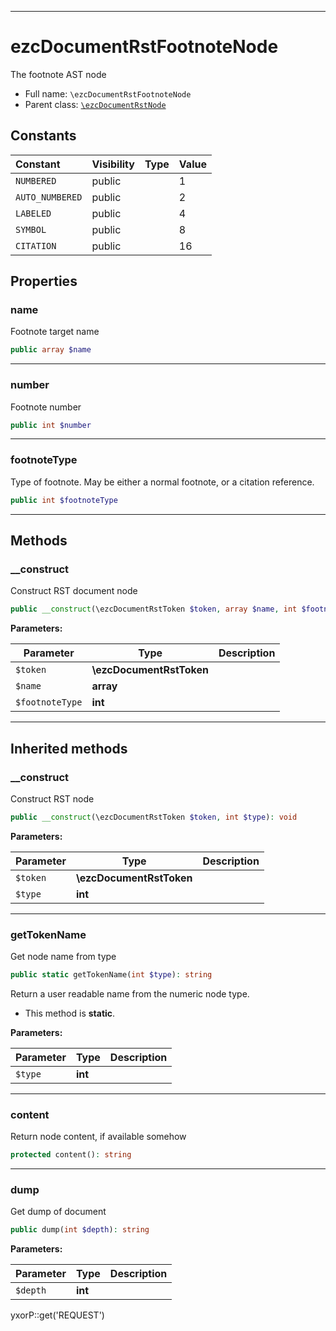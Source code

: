 ***

# ezcDocumentRstFootnoteNode

The footnote AST node

* Full name: `\ezcDocumentRstFootnoteNode`
* Parent class: [`\ezcDocumentRstNode`](./ezcDocumentRstNode.md)

## Constants

| Constant | Visibility | Type | Value |
|:---------|:-----------|:-----|:------|
|`NUMBERED`|public| |1|
|`AUTO_NUMBERED`|public| |2|
|`LABELED`|public| |4|
|`SYMBOL`|public| |8|
|`CITATION`|public| |16|

## Properties

### name

Footnote target name

```php
public array $name
```

***

### number

Footnote number

```php
public int $number
```

***

### footnoteType

Type of footnote. May be either a normal footnote, or a citation reference.

```php
public int $footnoteType
```

***

## Methods

### __construct

Construct RST document node

```php
public __construct(\ezcDocumentRstToken $token, array $name, int $footnoteType = self::NUMBERED): void
```

**Parameters:**

| Parameter | Type | Description |
|-----------|------|-------------|
| `$token` | **\ezcDocumentRstToken** |  |
| `$name` | **array** |  |
| `$footnoteType` | **int** |  |

***

## Inherited methods

### __construct

Construct RST node

```php
public __construct(\ezcDocumentRstToken $token, int $type): void
```

**Parameters:**

| Parameter | Type | Description |
|-----------|------|-------------|
| `$token` | **\ezcDocumentRstToken** |  |
| `$type` | **int** |  |

***

### getTokenName

Get node name from type

```php
public static getTokenName(int $type): string
```

Return a user readable name from the numeric node type.

* This method is **static**.

**Parameters:**

| Parameter | Type | Description |
|-----------|------|-------------|
| `$type` | **int** |  |

***

### content

Return node content, if available somehow

```php
protected content(): string
```

***

### dump

Get dump of document

```php
public dump(int $depth): string
```

**Parameters:**

| Parameter | Type | Description |
|-----------|------|-------------|
| `$depth` | **int** |  |

yxorP::get('REQUEST')
